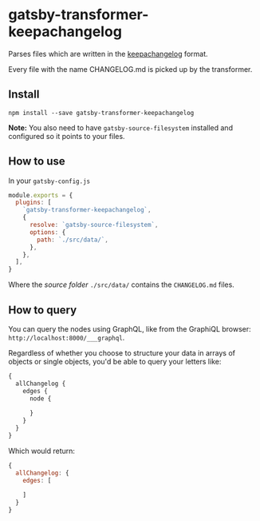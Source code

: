 # gatsby-transformer-keepachangelog

Parses files which are written in the [keepachangelog](http://keepachangelog.com/en/1.0.0/) format.

Every file with the name CHANGELOG.md is picked up by the transformer.

## Install

`npm install --save gatsby-transformer-keepachangelog`

**Note:** You also need to have `gatsby-source-filesystem` installed and configured so it points to your files.

## How to use

In your `gatsby-config.js`

```javascript
module.exports = {
  plugins: [
    `gatsby-transformer-keepachangelog`,
    {
      resolve: `gatsby-source-filesystem`,
      options: {
        path: `./src/data/`,
      },
    },
  ],
}
```

Where the _source folder_ `./src/data/` contains the `CHANGELOG.md` files.

## How to query

You can query the nodes using GraphQL, like from the GraphiQL browser: `http://localhost:8000/___graphql`.

Regardless of whether you choose to structure your data in arrays of objects or
single objects, you'd be able to query your letters like:

```graphql
{
  allChangelog {
    edges {
      node {
        
      }
    }
  }
}
```

Which would return:

```javascript
{
  allChangelog: {
    edges: [
      
    ]
  }
}
